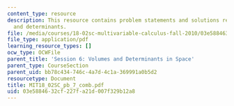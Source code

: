 ```yaml
---
content_type: resource
description: This resource contains problem statements and solutions related to volumes
  and determinants.
file: /media/courses/18-02sc-multivariable-calculus-fall-2010/03e5884632cf227fa21d007f329b12a8_MIT18_02SC_pb_7_comb.pdf
file_type: application/pdf
learning_resource_types: []
ocw_type: OCWFile
parent_title: 'Session 6: Volumes and Determinants in Space'
parent_type: CourseSection
parent_uid: bb78c434-746c-4a7d-4c1a-369991a0b5d2
resourcetype: Document
title: MIT18_02SC_pb_7_comb.pdf
uid: 03e58846-32cf-227f-a21d-007f329b12a8
---
```

